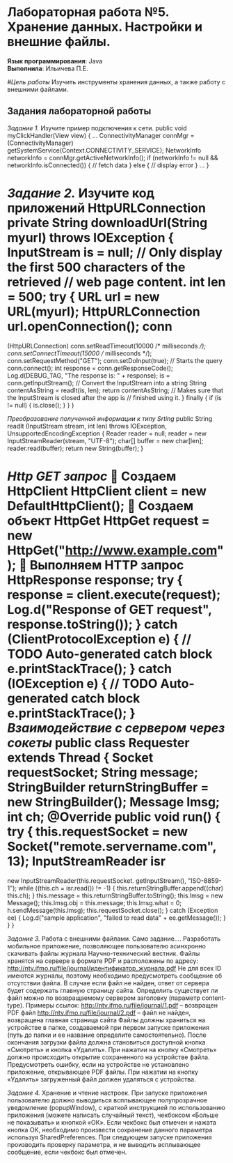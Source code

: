 # Лабораторная работа №5. Хранение данных. Настройки и внешние файлы.
**Язык программирования**: Java  
**Выполнила**: Ильичева П.Е.

*#Цель работы*
Изучить инструменты хранения данных, а также работу с внешними 
файлами. 

## Задания лабораторной работы 
*Задание 1.*  Изучите пример подключения к сети. 
public void myClickHandler(View view) { 
... 
ConnectivityManager connMgr = (ConnectivityManager) 
getSystemService(Context.CONNECTIVITY_SERVICE); 
NetworkInfo networkInfo = connMgr.getActiveNetworkInfo(); 
if (networkInfo != null && networkInfo.isConnected()) { 
// fetch data 
} else { 
// display error 
} 
... 
} 

*Задание 2.* Изучите код приложений 
HttpURLConnection 
private String downloadUrl(String myurl) throws IOException { 
InputStream is = null; 
// Only display the first 500 characters of the retrieved 
// web page content. 
int len = 500; 
try { 
URL url = new URL(myurl); 
HttpURLConnection 
url.openConnection(); 
conn 
= 
(HttpURLConnection) 
conn.setReadTimeout(10000 /* milliseconds */); 
conn.setConnectTimeout(15000 /* milliseconds */); 
conn.setRequestMethod("GET"); conn.setDoInput(true); 
// Starts the query conn.connect(); 
int response = conn.getResponseCode(); 
Log.d(DEBUG_TAG, "The response is: " + response); is = 
conn.getInputStream(); 
// Convert the InputStream into a string 
String contentAsString = readIt(is, len); 
return contentAsString; 
// Makes sure that the InputStream is closed after the app is 
// finished using it. 
} finally { 
if (is != null) { 
is.close(); 
} 
} 
}

*Преобразование полученной информации к типу Srting*
public String readIt (InputStream stream, int len) throws IOException, 
UnsupportedEncodingException { 
Reader reader = null; 
reader = new InputStreamReader(stream, "UTF-8"); 
char[] buffer = new char[len]; 
reader.read(buffer); 
return new String(buffer); 
} 

*Http GET запрос*
 Создаем HttpClient 
HttpClient client = new DefaultHttpClient(); 
 Создаем объект HttpGet 
HttpGet request = new HttpGet("http://www.example.com"); 
 Выполняем HTTP запрос 
HttpResponse response;
try { 
response = client.execute(request); 
Log.d("Response of GET request", response.toString()); 
} catch (ClientProtocolException e) { 
// TODO Auto-generated catch block 
e.printStackTrace(); 
} catch (IOException e) {
// TODO Auto-generated catch block 
e.printStackTrace(); 
} 
*Взаимодействие с сервером через сокеты*
public class Requester extends Thread { 
Socket requestSocket; 
String message; 
StringBuilder returnStringBuffer = new StringBuilder(); 
Message lmsg; 
int ch; 
@Override public void run() { 
try { 
this.requestSocket = new Socket("remote.servername.com", 
13); 
InputStreamReader 
isr 
= 
new 
InputStreamReader(this.requestSocket. getInputStream(), "ISO-8859- 
1"); 
while ((this.ch = isr.read()) != -1) { 
this.returnStringBuffer.append((char) this.ch); 
} 
this.message = this.returnStringBuffer.toString(); 
this.lmsg = new Message(); 
this.lmsg.obj = this.message; 
this.lmsg.what = 0; 
h.sendMessage(this.lmsg); 
this.requestSocket.close(); 
} 
catch (Exception ee) { 
Log.d("sample application", "failed to read data" + 
ee.getMessage()); 
} 
} 
}

*Задание 3.* Работа с внешними файлами.
Само задание....
Разработать мобильное приложение, позволяющее пользователю 
асинхронно скачивать файлы журнала Научно-технический вестник. Файлы 
хранятся на сервере в формате PDF и расположены по адресу: 
http://ntv.ifmo.ru/file/journal/идентификатор_журнала.pdf 
Не для всех ID имеются журналы, поэтому необходимо предусмотреть 
сообщение об отсутствии файла. В случае если файл не найден, ответ от 
сервера будет содержать главную страницу сайта. 
Определить существует ли файл можно по возвращаемому сервером 
заголовку (параметр content-type). 
Примеры ссылок: 
http://ntv.ifmo.ru/file/journal/1.pdf – возвращен PDF файл 
http://ntv.ifmo.ru/file/journal/2.pdf – файл не найден, возвращена главная 
страница сайта 
Файлы должны храниться на устройстве в папке, создаваемой при 
первом запуске приложения (путь до папки и ее название определите 
самостоятельно). 
После окончания загрузки файла должна становиться  доступной 
кнопка «Смотреть» и кнопка «Удалить». 
При нажатии на кнопку «Смотреть» должно происходить открытие 
сохраненного на устройстве файла. Предусмотреть ошибку, если на 
устройстве не установлено приложение, открывающее PDF файлы. 
При нажатии на кнопку «Удалить» загруженный файл должен 
удаляться с устройства.



*Задание 4.* Хранение и чтение настроек.
При запуске приложения пользователю должно выводиться 
всплывающее полупрозрачное уведомление (popupWindow), с краткой 
инструкцией по использованию приложения (можете написать случайный 
текст), чекбоксом «Больше не показывать» и кнопкой «ОК».
Если чекбокс был отмечен и нажата кнопка ОК, необходимо 
произвести сохранение данного параметра используя SharedPreferences. При 
следующем запуске приложения производить проверку параметра, и не 
выводить всплывающее сообщение, если чекбокс был отмечен.



